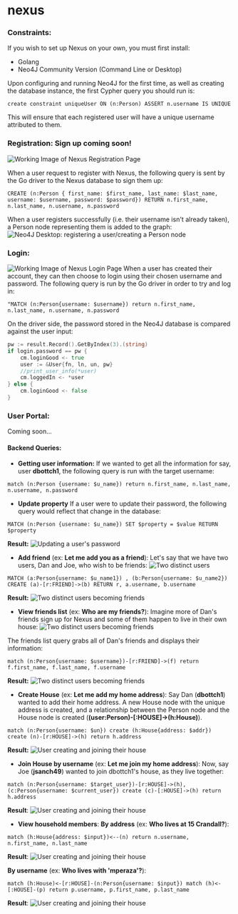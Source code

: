 # nexus

### Constraints:
If you wish to set up Nexus on your own, you must first install:

* Golang
* Neo4J Community Version (Command Line or Desktop)

Upon configuring and running Neo4J for the first time, as well as creating the database instance,
the first Cypher query you should run is:
```
create constraint uniqueUser ON (n:Person) ASSERT n.username IS UNIQUE
```

This will ensure that each registered user will have a unique username attributed to them.

### Registration: Sign up coming soon!
![Working Image of Nexus Registration Page](https://github.com/hctob/nexus/blob/main/nexus-frontend/img/working%20image%20of%20nexus.PNG)

When a user request to register with Nexus, the following query is sent by the Go driver to the Nexus database to sign them up:
```
CREATE (n:Person { first_name: $first_name, last_name: $last_name, username: $username, password: $password}) RETURN n.first_name, n.last_name, n.username, n.password
```

When a user registers successfully (i.e. their username isn't already taken), a Person node representing them is added to the graph:
![Neo4J Desktop: registering a user/creating a Person node](https://github.com/hctob/nexus/blob/main/nexus-frontend/img/neo4j_create.PNG)

### Login:
![Working Image of Nexus Login Page](https://github.com/hctob/nexus/blob/main/nexus-frontend/img/working%20image%20of%20nexus.PNG)
When a user has created their account, they can then choose to login using their chosen username and password.
The following query is run by the Go driver in order to try and log in:
```
"MATCH (n:Person{username: $username}) return n.first_name, n.last_name, n.username, n.password
```

On the driver side, the password stored in the Neo4J database is compared against the user input:
```go
pw := result.Record().GetByIndex(3).(string)
if login.password == pw {
    cm.loginGood <- true
    user := &User{fn, ln, un, pw}
    //print_user_info(*user)
    cm.loggedIn <- *user
} else {
    cm.loginGood <- false
}
```

### User Portal:
Coming soon...

#### Backend Queries:
* **Getting user information:**
If we wanted to get all the information for say, user **dbottch1**, the following query is run with the target username:
```
match (n:Person {username: $u_name}) return n.first_name, n.last_name, n.username, n.password
```

* **Update property**
If a user were to update their password, the following query would reflect that change in the database:
```
MATCH (n:Person {username: $u_name}) SET $property = $value RETURN $property
```
**Result:**
![Updating a user's password](https://github.com/hctob/nexus/blob/main/nexus-frontend/img/neo4j_update.PNG)

* **Add friend** (ex: **Let me add you as a friend**):
Let's say that we have two users, Dan and Joe, who wish to be friends:
![Two distinct users](https://github.com/hctob/nexus/blob/main/nexus-frontend/img/neo4j_two.PNG)
```
MATCH (a:Person{username: $u_name1}) , (b:Person{username: $u_name2}) CREATE (a)-[r:FRIEND]->(b) RETURN r, a.username, b.username
```
**Result:**
![Two distinct users becoming friends](https://github.com/hctob/nexus/blob/main/nexus-frontend/img/neo4j_friends.PNG)

* **View friends list** (ex: **Who are my friends?**):
Imagine more of Dan's friends sign up for Nexus and some of them happen to live in their own house:
![Two distinct users becoming friends](https://github.com/hctob/nexus/blob/main/nexus-frontend/img/many_friends.PNG)

The friends list query grabs all of Dan's friends and displays their information:
```
match (n:Person{username: $username})-[r:FRIEND]->(f) return f.first_name, f.last_name, f.username
```
**Result:**
![Two distinct users becoming friends](https://github.com/hctob/nexus/blob/main/nexus-frontend/img/friends_list.PNG)

* **Create House** (ex: **Let me add my home address**):
Say Dan (**dbottch1**) wanted to add their home address. A new House node with the unique address is created, and a relationship
between the Person node and the House node is created (**(user:Person)-[:HOUSE]->(h:House)**).
```
match (n:Person{username: $un}) create (h:House{address: $addr}) create (n)-[r:HOUSE]->(h) return h.address
```
**Result:**
![User creating and joining their house](https://github.com/hctob/nexus/blob/main/nexus-frontend/img/create_house.PNG)

* **Join House by username** (ex: **Let me join my home address**):
Now, say Joe (**jsanch49**) wanted to join dbottch1's house, as they live together:
```
match (n:Person{username: $target_user})-[r:HOUSE]->(h), (c:Person{username: $current_user}) create (c)-[:HOUSE]->(h) return h.address
```
**Result**:
![User creating and joining their house](https://github.com/hctob/nexus/blob/main/nexus-frontend/img/join_house.PNG)

* **View household members**:
**By address** (ex: **Who lives at 15 Crandall?**):
```
match (h:House{address: $input})<--(n) return n.username, n.first_name, n.last_name
```
**Result**:
![User creating and joining their house](https://github.com/hctob/nexus/blob/main/nexus-frontend/img/housemates_addr.PNG)

**By username** (ex: **Who lives with 'mperaza'?**):
```
match (h:House)<-[r:HOUSE]-(n:Person{username: $input}) match (h)<-[:HOUSE]-(p) return p.username, p.first_name, p.last_name
```
**Result**:
![User creating and joining their house](https://github.com/hctob/nexus/blob/main/nexus-frontend/img/housemates_username.PNG)
